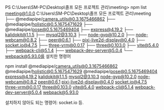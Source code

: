 PS C:\Users\SM-PC\Desktop\졸프 모든 프로젝트 관리\meeting> npm list
meeting@1.0.0 C:\Users\SM-PC\Desktop\졸프 모든 프로젝트 관리\meeting
├── @mediapipe/camera_utils@0.3.1675466862
├── @mediapipe/holistic@0.5.1675471629
├── @mediapipe/pose@0.5.1675469404
├── express@4.19.2
├── kalidokit@1.1.5
├── mysql2@3.10.3
├── node-gyp@10.2.0
├── node-webcam@0.8.2
├── peer@0.6.1
├── pixi-live2d-display@0.4.0
├── socket.io@4.7.5
├── three-vrm@0.0.17
├── three@0.103.0
├── vite@5.4.0
├── webpack-cli@5.1.4
├── webpack-dev-server@5.0.4
└── webpack@5.93.0를 설치한 명령어

npm install @mediapipe/camera_utils@0.3.1675466862 @mediapipe/holistic@0.5.1675471629 @mediapipe/pose@0.5.1675469404 express@4.19.2 kalidokit@1.1.5 mysql2@3.10.3 node-gyp@10.2.0 node-webcam@0.8.2 peer@0.6.1 pixi-live2d-display@0.4.0 socket.io@4.7.5 three-vrm@0.0.17 three@0.103.0 vite@5.4.0 webpack-cli@5.1.4 webpack-dev-server@5.0.4 webpack@5.93.0

설치하지 않아도 되는 명령어: socket.io 등. 
